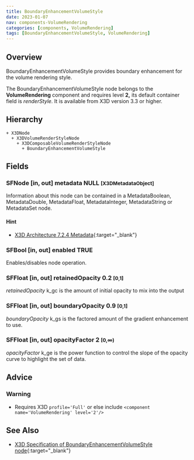 ```yaml
---
title: BoundaryEnhancementVolumeStyle
date: 2023-01-07
nav: components-VolumeRendering
categories: [components, VolumeRendering]
tags: [BoundaryEnhancementVolumeStyle, VolumeRendering]
---
```

<style>
.post h3 {
  word-spacing: 0.2em;
}
</style>

## Overview

BoundaryEnhancementVolumeStyle provides boundary enhancement for the volume rendering style.

The BoundaryEnhancementVolumeStyle node belongs to the **VolumeRendering** component and requires level **2,** its default container field is *renderStyle.* It is available from X3D version 3.3 or higher.

## Hierarchy

```
+ X3DNode
  + X3DVolumeRenderStyleNode
    + X3DComposableVolumeRenderStyleNode
      + BoundaryEnhancementVolumeStyle
```

## Fields

### SFNode [in, out] **metadata** NULL <small>[X3DMetadataObject]</small>

Information about this node can be contained in a MetadataBoolean, MetadataDouble, MetadataFloat, MetadataInteger, MetadataString or MetadataSet node.

#### Hint

- [X3D Architecture 7.2.4 Metadata](https://www.web3d.org/specifications/X3Dv4Draft/ISO-IEC19775-1v4-IS.proof//Part01/components/core.html#Metadata){:target="_blank"}

### SFBool [in, out] **enabled** TRUE

Enables/disables node operation.

### SFFloat [in, out] **retainedOpacity** 0.2 <small>[0,1]</small>

*retainedOpacity* k_gc is the amount of initial opacity to mix into the output

### SFFloat [in, out] **boundaryOpacity** 0.9 <small>[0,1]</small>

*boundaryOpacity* k_gs is the factored amount of the gradient enhancement to use.

### SFFloat [in, out] **opacityFactor** 2 <small>[0,∞)</small>

*opacityFactor* k_ge is the power function to control the slope of the opacity curve to highlight the set of data.

## Advice

### Warning

- Requires X3D `profile='Full'` or else include `<component name='VolumeRendering' level='2'/>`

## See Also

- [X3D Specification of BoundaryEnhancementVolumeStyle node](https://www.web3d.org/documents/specifications/19775-1/V4.0/Part01/components/volume.html#BoundaryEnhancementVolumeStyle){:target="_blank"}
